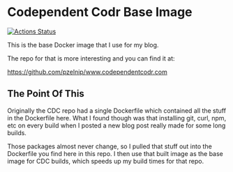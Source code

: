 # Codependent Codr Base Image

[![Actions Status](https://github.com/pzelnip/codependentcodrbase/workflows/Build%20And%20Push%20Image/badge.svg)](https://github.com/pzelnip/codependentcodrbase/actions)

This is the base Docker image that I use for my blog.

The repo for that is more interesting and you can find it at:

<https://github.com/pzelnip/www.codependentcodr.com>

## The Point Of This

Originally the CDC repo had a single Dockerfile which contained
all the stuff in the Dockerfile here.  What I found though was
that installing git, curl, npm, etc on every build when I posted
a new blog post really made for some long builds.

Those packages almost never change, so I pulled that stuff out
into the Dockerfile you find here in this repo.  I then use that
built image as the base image for CDC builds, which speeds up
my build times for that repo.
